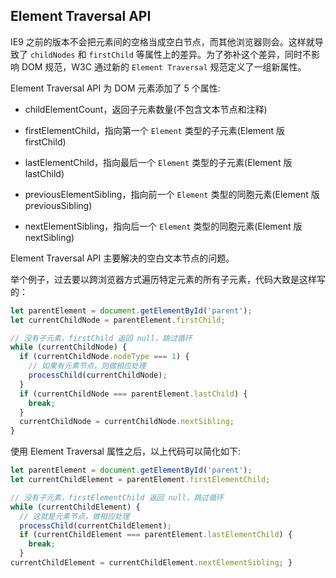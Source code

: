 ## Element Traversal API

IE9 之前的版本不会把元素间的空格当成空白节点，而其他浏览器则会。这样就导致了 `childNodes` 和 `firstChild` 等属性上的差异。为了弥补这个差异，同时不影响 DOM 规范，W3C 通过新的 `Element Traversal` 规范定义了一组新属性。

Element Traversal API 为 DOM 元素添加了 5 个属性:

- childElementCount，返回子元素数量(不包含文本节点和注释)

- firstElementChild，指向第一个 `Element` 类型的子元素(Element 版 firstChild)

- lastElementChild，指向最后一个 `Element` 类型的子元素(Element 版 lastChild)

- previousElementSibling，指向前一个 `Element` 类型的同胞元素(Element 版 previousSibling)

- nextElementSibling，指向后一个 `Element` 类型的同胞元素(Element 版 nextSibling)

Element Traversal API 主要解决的空白文本节点的问题。

举个例子，过去要以跨浏览器方式遍历特定元素的所有子元素，代码大致是这样写的：

```js
let parentElement = document.getElementById('parent');
let currentChildNode = parentElement.firstChild;

// 没有子元素，firstChild 返回 null，跳过循环
while (currentChildNode) {
  if (currentChildNode.nodeType === 1) {
    // 如果有元素节点，则做相应处理
    processChild(currentChildNode);
  }
  if (currentChildNode === parentElement.lastChild) {
    break; 
  }
  currentChildNode = currentChildNode.nextSibling;
}
```

使用 Element Traversal 属性之后，以上代码可以简化如下:

```js
let parentElement = document.getElementById('parent');
let currentChildElement = parentElement.firstElementChild;

// 没有子元素，firstElementChild 返回 null，跳过循环 
while (currentChildElement) {
  // 这就是元素节点，做相应处理
  processChild(currentChildElement);
  if (currentChildElement === parentElement.lastElementChild) {
    break; 
  }
currentChildElement = currentChildElement.nextElementSibling; }
```



